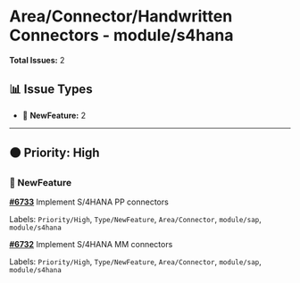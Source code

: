 # Area/Connector/Handwritten Connectors - module/s4hana

**Total Issues:** 2

## 📊 Issue Types

- 🚀 **NewFeature:** 2

---

## 🟠 Priority: High

### 🚀 NewFeature

**[#6733](https://github.com/ballerina-platform/ballerina-library/issues/6733)** Implement S/4HANA PP connectors

Labels: `Priority/High`, `Type/NewFeature`, `Area/Connector`, `module/sap`, `module/s4hana`

**[#6732](https://github.com/ballerina-platform/ballerina-library/issues/6732)** Implement S/4HANA MM connectors

Labels: `Priority/High`, `Type/NewFeature`, `Area/Connector`, `module/sap`, `module/s4hana`

